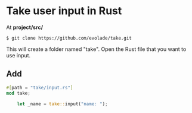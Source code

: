# Take user input in Rust

At **project/src/**  
  
``$ git clone https://github.com/evolade/take.git``  
  
This will create a folder named "take".
Open the Rust file that you want to use input.
## Add
```rust
#[path = "take/input.rs"]  
mod take;  

    let _name = take::input("name: ");

```
